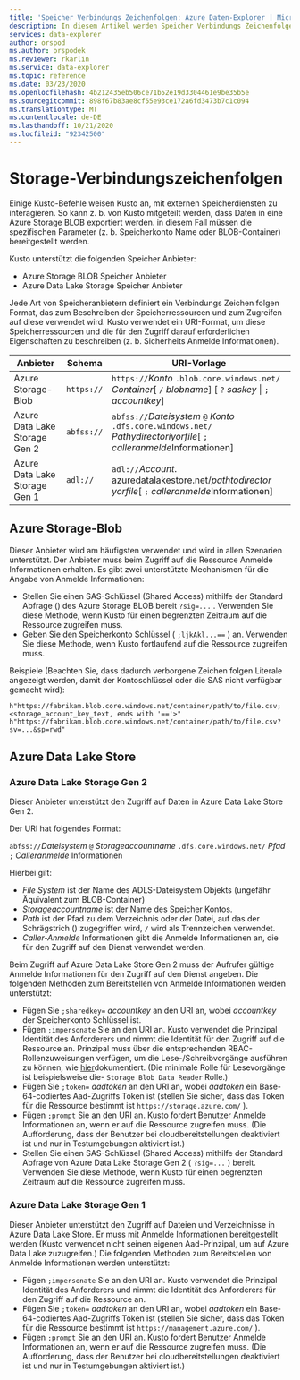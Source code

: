 ```yaml
---
title: 'Speicher Verbindungs Zeichenfolgen: Azure Daten-Explorer | Microsoft-Dokumentation'
description: In diesem Artikel werden Speicher Verbindungs Zeichenfolgen in Azure Daten-Explorer beschrieben.
services: data-explorer
author: orspod
ms.author: orspodek
ms.reviewer: rkarlin
ms.service: data-explorer
ms.topic: reference
ms.date: 03/23/2020
ms.openlocfilehash: 4b212435eb506ce71b52e19d3304461e9be35b5e
ms.sourcegitcommit: 898f67b83ae8cf55e93ce172a6fd3473b7c1c094
ms.translationtype: MT
ms.contentlocale: de-DE
ms.lasthandoff: 10/21/2020
ms.locfileid: "92342500"
---
```

# <a name="storage-connection-strings"></a>Storage-Verbindungszeichenfolgen

Einige Kusto-Befehle weisen Kusto an, mit externen Speicherdiensten zu interagieren. So kann z. b. von Kusto mitgeteilt werden, dass Daten in eine Azure Storage BLOB exportiert werden. in diesem Fall müssen die spezifischen Parameter (z. b. Speicherkonto Name oder BLOB-Container) bereitgestellt werden.

Kusto unterstützt die folgenden Speicher Anbieter:


* Azure Storage BLOB Speicher Anbieter
* Azure Data Lake Storage Speicher Anbieter

Jede Art von Speicheranbietern definiert ein Verbindungs Zeichen folgen Format, das zum Beschreiben der Speicherressourcen und zum Zugreifen auf diese verwendet wird.
Kusto verwendet ein URI-Format, um diese Speicherressourcen und die für den Zugriff darauf erforderlichen Eigenschaften zu beschreiben (z. b. Sicherheits Anmelde Informationen).


|Anbieter                   |Schema    |URI-Vorlage                          |
|---------------------------|----------|--------------------------------------|
|Azure Storage-Blob         |`https://`|`https://`*Konto* `.blob.core.windows.net/` *Container*[ `/` *blobname*] [ `?` *saskey* \| `;` *accountkey*]|
|Azure Data Lake Storage Gen 2|`abfss://`|`abfss://`*Dateisystem* `@` *Konto* `.dfs.core.windows.net/` *Pathydirectoriyorfile*[ `;` *calleranmelde*Informationen]|
|Azure Data Lake Storage Gen 1|`adl://`  |`adl://`*Account*. azuredatalakestore.net/*pathtodirector yorfile*[ `;` *calleranmelde*Informationen]|

## <a name="azure-storage-blob"></a>Azure Storage-Blob

Dieser Anbieter wird am häufigsten verwendet und wird in allen Szenarien unterstützt.
Der Anbieter muss beim Zugriff auf die Ressource Anmelde Informationen erhalten. Es gibt zwei unterstützte Mechanismen für die Angabe von Anmelde Informationen:

* Stellen Sie einen SAS-Schlüssel (Shared Access) mithilfe der Standard Abfrage () des Azure Storage BLOB bereit `?sig=...` . Verwenden Sie diese Methode, wenn Kusto für einen begrenzten Zeitraum auf die Ressource zugreifen muss.
* Geben Sie den Speicherkonto Schlüssel ( `;ljkAkl...==` ) an. Verwenden Sie diese Methode, wenn Kusto fortlaufend auf die Ressource zugreifen muss.

Beispiele (Beachten Sie, dass dadurch verborgene Zeichen folgen Literale angezeigt werden, damit der Kontoschlüssel oder die SAS nicht verfügbar gemacht wird):

`h"https://fabrikam.blob.core.windows.net/container/path/to/file.csv;<storage_account_key_text, ends with '=='>"`
`h"https://fabrikam.blob.core.windows.net/container/path/to/file.csv?sv=...&sp=rwd"` 

## <a name="azure-data-lake-store"></a>Azure Data Lake Store

### <a name="azure-data-lake-store-gen-2"></a>Azure Data Lake Storage Gen 2

Dieser Anbieter unterstützt den Zugriff auf Daten in Azure Data Lake Store Gen 2.

Der URI hat folgendes Format:

`abfss://`*Dateisystem* `@` *Storageaccountname* `.dfs.core.windows.net/` *Pfad* `;` *Calleranmelde* Informationen

Hierbei gilt:

* _File System_ ist der Name des ADLS-Dateisystem Objekts (ungefähr Äquivalent zum BLOB-Container)
* _Storageaccountname_ ist der Name des Speicher Kontos.
* _Path_ ist der Pfad zu dem Verzeichnis oder der Datei, auf das der Schrägstrich () zugegriffen wird, `/` wird als Trennzeichen verwendet.
* _Caller-Anmelde_ Informationen gibt die Anmelde Informationen an, die für den Zugriff auf den Dienst verwendet werden.

Beim Zugriff auf Azure Data Lake Store Gen 2 muss der Aufrufer gültige Anmelde Informationen für den Zugriff auf den Dienst angeben. Die folgenden Methoden zum Bereitstellen von Anmelde Informationen werden unterstützt:

* Fügen Sie `;sharedkey=` *accountkey* an den URI an, wobei _accountkey_ der Speicherkonto Schlüssel ist.
* Fügen `;impersonate` Sie an den URI an. Kusto verwendet die Prinzipal Identität des Anforderers und nimmt die Identität für den Zugriff auf die Ressource an. Prinzipal muss über die entsprechenden RBAC-Rollenzuweisungen verfügen, um die Lese-/Schreibvorgänge ausführen zu können, wie [hier](/azure/storage/blobs/data-lake-storage-access-control)dokumentiert. (Die minimale Rolle für Lesevorgänge ist beispielsweise die- `Storage Blob Data Reader` Rolle.)
* Fügen Sie `;token=` *aadtoken* an den URI an, wobei _aadtoken_ ein Base-64-codiertes Aad-Zugriffs Token ist (stellen Sie sicher, dass das Token für die Ressource bestimmt ist `https://storage.azure.com/` ).
* Fügen `;prompt` Sie an den URI an. Kusto fordert Benutzer Anmelde Informationen an, wenn er auf die Ressource zugreifen muss. (Die Aufforderung, dass der Benutzer bei cloudbereitstellungen deaktiviert ist und nur in Testumgebungen aktiviert ist.)
* Stellen Sie einen SAS-Schlüssel (Shared Access) mithilfe der Standard Abfrage von Azure Data Lake Storage Gen 2 ( `?sig=...` ) bereit. Verwenden Sie diese Methode, wenn Kusto für einen begrenzten Zeitraum auf die Ressource zugreifen muss.



### <a name="azure-data-lake-store-gen-1"></a>Azure Data Lake Storage Gen 1

Dieser Anbieter unterstützt den Zugriff auf Dateien und Verzeichnisse in Azure Data Lake Store.
Er muss mit Anmelde Informationen bereitgestellt werden (Kusto verwendet nicht seinen eigenen Aad-Prinzipal, um auf Azure Data Lake zuzugreifen.) Die folgenden Methoden zum Bereitstellen von Anmelde Informationen werden unterstützt:

* Fügen `;impersonate` Sie an den URI an. Kusto verwendet die Prinzipal Identität des Anforderers und nimmt die Identität des Anforderers für den Zugriff auf die Ressource an.
* Fügen Sie `;token=` *aadtoken* an den URI an, wobei *aadtoken* ein Base-64-codiertes Aad-Zugriffs Token ist (stellen Sie sicher, dass das Token für die Ressource bestimmt ist `https://management.azure.com/` ).
* Fügen `;prompt` Sie an den URI an. Kusto fordert Benutzer Anmelde Informationen an, wenn er auf die Ressource zugreifen muss. (Die Aufforderung, dass der Benutzer bei cloudbereitstellungen deaktiviert ist und nur in Testumgebungen aktiviert ist.)